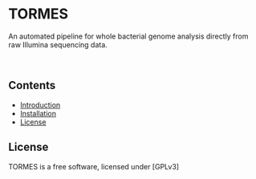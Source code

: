 # TORMES
An automated pipeline for whole bacterial genome analysis directly from raw Illumina sequencing data.  

<br>

## Contents  
  * [Introduction](#introduction)
  * [Installation](#installation)
  * [License](#license)


## License
TORMES is a free software, licensed under [GPLv3]
